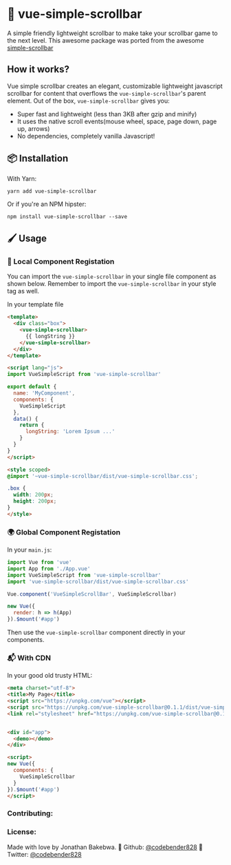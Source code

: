 # 🦉 vue-simple-scrollbar
A simple friendly lightweight scrollbar to make take your scrollbar game to the next level. This awesome package was ported from the awesome [simple-scrollbar](https://github.com/buzinas/simple-scrollbar)

## How it works?
Vue simple scrollbar creates an elegant, customizable lightweight javascript scrollbar for content that overflows the `vue-simple-scrollbar`'s parent element. Out of the box, `vue-simple-scrollbar` gives you:
- Super fast and lightweight (less than 3KB after gzip and minify)
- It uses the native scroll events(mouse wheel, space, page down, page up, arrows)
- No dependencies, completely vanilla Javascript!


## 📦 Installation

With Yarn:
```
yarn add vue-simple-scrollbar
```

Or if you're an NPM hipster:
```
npm install vue-simple-scrollbar --save
```

## 🖌 Usage
### 📌 Local Component Registation
You can import the `vue-simple-scrollbar` in your single file component as shown below. Remember to import the `vue-simple-scrollbar` in your style tag as well.

In your template file
```html
<template>
  <div class="box">
    <vue-simple-scrollbar>
      {{ longString }}
    </vue-simple-scrollbar>
  </div>
</template>

<script lang="js">
import VueSimpleScript from 'vue-simple-scrollbar'

export default {
  name: 'MyComponent',
  components: {
    VueSimpleScript
  },
  data() {
    return {
      longString: 'Lorem Ipsum ...'
    }
  }
}
</script>

<style scoped>
@import '~vue-simple-scrollbar/dist/vue-simple-scrollbar.css';

.box {
  width: 200px;
  height: 200px;
}
</style>

```
### 🌍 Global Component Registation
In your `main.js`:
```js
import Vue from 'vue'
import App from './App.vue'
import VueSimpleScript from 'vue-simple-scrollbar'
import 'vue-simple-scrollbar/dist/vue-simple-scrollbar.css'

Vue.component('VueSimpleScrollBar', VueSimpleScrollbar)

new Vue({
  render: h => h(App)
}).$mount('#app')
```
Then use the `vue-simple-scrollbar` component directly in your components.

### 📬 With CDN
In your good old trusty HTML:
```html
<meta charset="utf-8">
<title>My Page</title>
<script src="https://unpkg.com/vue"></script>
<script src="https://unpkg.com/vue-simple-scrollbar@0.1.1/dist/vue-simple-scrollbar.umd.min.js"></script>
<link rel="stylesheet" href="https://unpkg.com/vue-simple-scrollbar@0.1.1/dist/vue-simple-scrollbar.css">


<div id="app">
  <demo></demo>
</div>

<script>
new Vue({
  components: {
    VueSimpleScrollbar
  }
}).$mount('#app')
</script>


```
### Contributing:

### License:

Made with love by Jonathan Bakebwa.
👣 Github: [@codebender828](https://github.com/codebender828)
🦅 Twitter: [@codebender828](https://twitter.com/codebender828)
